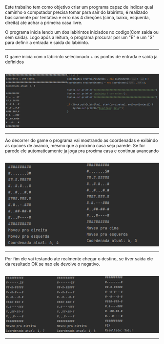 <p>Este trabalho tem como objetivo criar um programa capaz de indicar qual caminho o computador precisa tomar para sair do labirinto, é realizado basicamente por tentativa e erro nas 4 direções (cima, baixo, esquerda, direita) ate achar a primeira casa livre.


O programa inicia lendo um dos labirintos iniciados no codigo(Com saida ou sem saida). Logo após a leitura, o programa procurar por um "E" e um "S" para definir a entrada e saída do labirinto.</p>


<hr>

<p>O game inicia com o labirinto selecionado + os pontos de entrada e saida ja definidos </p>
<br>
<img src="https://github.com/andreysilveira/labirinto/blob/main/img/Untitled1.png">
<br>


<hr>

<p>Ao decorrer do game o programa vai mostrando as coordenadas e exibindo as opcoes de avanco, mesmo que a proxima casa seja parede. Se for parede ele automaticamente ja joga pra proxima casa e continua avancando</p>
<br>
<img src="https://github.com/andreysilveira/labirinto/blob/main/img/Untitled2.png">
<br>


<hr>
<p>Por fim ele vai testando ate realmente chegar o destino, se tiver saida ele da resultado OK se nao ele devolve o negativo.</p>
<br>
<img src="https://github.com/andreysilveira/labirinto/blob/main/img/Untitled3.png">
<br>


<hr>

